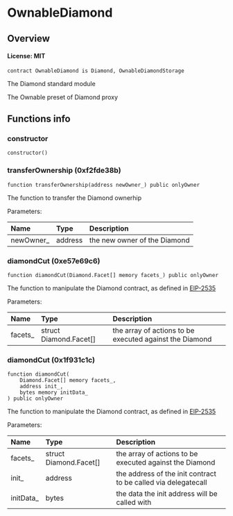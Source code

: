 # OwnableDiamond

## Overview

#### License: MIT

```solidity
contract OwnableDiamond is Diamond, OwnableDiamondStorage
```

The Diamond standard module

The Ownable preset of Diamond proxy
## Functions info

### constructor

```solidity
constructor()
```


### transferOwnership (0xf2fde38b)

```solidity
function transferOwnership(address newOwner_) public onlyOwner
```

The function to transfer the Diamond ownerhip


Parameters:

| Name      | Type    | Description                  |
| :-------- | :------ | :--------------------------- |
| newOwner_ | address | the new owner of the Diamond |

### diamondCut (0xe57e69c6)

```solidity
function diamondCut(Diamond.Facet[] memory facets_) public onlyOwner
```

The function to manipulate the Diamond contract, as defined in [EIP-2535](https://eips.ethereum.org/EIPS/eip-2535)


Parameters:

| Name    | Type                   | Description                                             |
| :------ | :--------------------- | :------------------------------------------------------ |
| facets_ | struct Diamond.Facet[] | the array of actions to be executed against the Diamond |

### diamondCut (0x1f931c1c)

```solidity
function diamondCut(
    Diamond.Facet[] memory facets_,
    address init_,
    bytes memory initData_
) public onlyOwner
```

The function to manipulate the Diamond contract, as defined in [EIP-2535](https://eips.ethereum.org/EIPS/eip-2535)


Parameters:

| Name      | Type                   | Description                                                      |
| :-------- | :--------------------- | :--------------------------------------------------------------- |
| facets_   | struct Diamond.Facet[] | the array of actions to be executed against the Diamond          |
| init_     | address                | the address of the init contract to be called via delegatecall   |
| initData_ | bytes                  | the data the init address will be called with                    |

